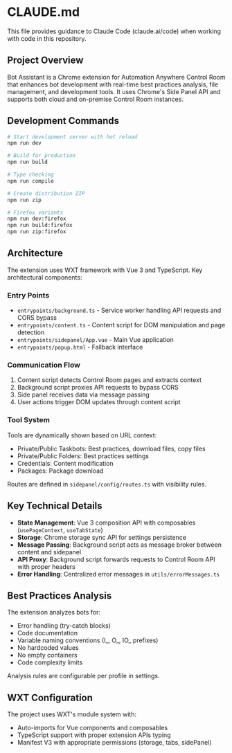 # CLAUDE.md

This file provides guidance to Claude Code (claude.ai/code) when working with code in this repository.

## Project Overview

Bot Assistant is a Chrome extension for Automation Anywhere Control Room that enhances bot development with real-time best practices analysis, file management, and development tools. It uses Chrome's Side Panel API and supports both cloud and on-premise Control Room instances.

## Development Commands

```bash
# Start development server with hot reload
npm run dev

# Build for production
npm run build

# Type checking
npm run compile

# Create distribution ZIP
npm run zip

# Firefox variants
npm run dev:firefox
npm run build:firefox
npm run zip:firefox
```

## Architecture

The extension uses WXT framework with Vue 3 and TypeScript. Key architectural components:

### Entry Points
- `entrypoints/background.ts` - Service worker handling API requests and CORS bypass
- `entrypoints/content.ts` - Content script for DOM manipulation and page detection
- `entrypoints/sidepanel/App.vue` - Main Vue application
- `entrypoints/popup.html` - Fallback interface

### Communication Flow
1. Content script detects Control Room pages and extracts context
2. Background script proxies API requests to bypass CORS
3. Side panel receives data via message passing
4. User actions trigger DOM updates through content script

### Tool System
Tools are dynamically shown based on URL context:
- Private/Public Taskbots: Best practices, download files, copy files
- Private/Public Folders: Best practices settings
- Credentials: Content modification
- Packages: Package download

Routes are defined in `sidepanel/config/routes.ts` with visibility rules.

## Key Technical Details

- **State Management**: Vue 3 composition API with composables (`usePageContext`, `useTabState`)
- **Storage**: Chrome storage sync API for settings persistence
- **Message Passing**: Background script acts as message broker between content and sidepanel
- **API Proxy**: Background script forwards requests to Control Room API with proper headers
- **Error Handling**: Centralized error messages in `utils/errorMessages.ts`

## Best Practices Analysis

The extension analyzes bots for:
- Error handling (try-catch blocks)
- Code documentation
- Variable naming conventions (I_, O_, IO_ prefixes)
- No hardcoded values
- No empty containers
- Code complexity limits

Analysis rules are configurable per profile in settings.

## WXT Configuration

The project uses WXT's module system with:
- Auto-imports for Vue components and composables
- TypeScript support with proper extension APIs typing
- Manifest V3 with appropriate permissions (storage, tabs, sidePanel)